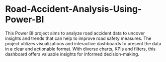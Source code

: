 # Road-Accident-Analysis-Using-Power-BI
This Power BI project aims to analyze road accident data to uncover insights and trends that can help to improve road safety measures. 
The project utilizes visualizations and interactive dashboards to present the data in a clear and actionable format.
With diverse charts, KPIs and filters, this dashboard offers valuable insights for informed decision-making.
